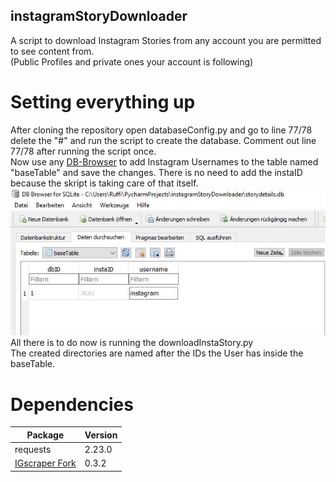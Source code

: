 ## instagramStoryDownloader

A script to download Instagram Stories from any account you are permitted to see content from.<br>
(Public Profiles and private ones your account is following)<br>

# Setting everything up

After cloning the repository open databaseConfig.py and go to line 77/78 delete the "#" and run the script to create the database. Comment out line 77/78 after running the script once.
<br>
Now use any <a href="https://sqlitebrowser.org/">DB-Browser</a> to add Instagram Usernames to the table named "baseTable" and save the changes. There is no need to add the instaID because the skript is taking care of that itself.<br>
<img src="media/addUser.JPG"  alt="add User to Database Table"/><br>
All there is to do now is running the downloadInstaStory.py<br>
The created directories are named after the IDs the User has inside the baseTable. 

# Dependencies
Package | Version 
---------|----------
requests | 2.23.0 
<a href="https://github.com/Dominik-CH/instagram-scraper">IGscraper Fork</a> | 0.3.2
